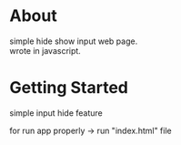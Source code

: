 # About

simple hide show input web page.<br>
wrote in javascript.


# Getting Started
simple input hide feature<br>

for run app properly -> run "index.html" file
